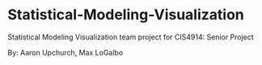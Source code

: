 # Statistical-Modeling-Visualization
Statistical Modeling Visualization team project for CIS4914: Senior Project

By: Aaron Upchurch, Max LoGalbo
